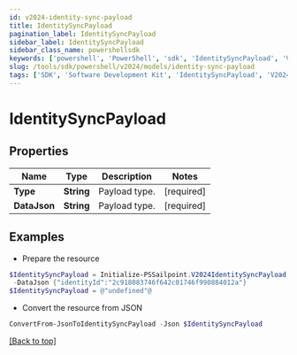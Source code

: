 ```yaml
---
id: v2024-identity-sync-payload
title: IdentitySyncPayload
pagination_label: IdentitySyncPayload
sidebar_label: IdentitySyncPayload
sidebar_class_name: powershellsdk
keywords: ['powershell', 'PowerShell', 'sdk', 'IdentitySyncPayload', 'V2024IdentitySyncPayload'] 
slug: /tools/sdk/powershell/v2024/models/identity-sync-payload
tags: ['SDK', 'Software Development Kit', 'IdentitySyncPayload', 'V2024IdentitySyncPayload']
---
```



# IdentitySyncPayload

## Properties

Name | Type | Description | Notes
------------ | ------------- | ------------- | -------------
**Type** | **String** | Payload type. | [required]
**DataJson** | **String** | Payload type. | [required]

## Examples

- Prepare the resource
```powershell
$IdentitySyncPayload = Initialize-PSSailpoint.V2024IdentitySyncPayload  -Type SYNCHRONIZE_IDENTITY_ATTRIBUTES `
 -DataJson {"identityId":"2c918083746f642c01746f990884012a"}
$IdentitySyncPayload = @"undefined"@
```

- Convert the resource from JSON
```powershell
ConvertFrom-JsonToIdentitySyncPayload -Json $IdentitySyncPayload
```


[[Back to top]](#) 


